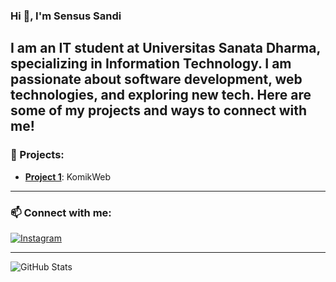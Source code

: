### Hi 👋, I'm Sensus Sandi

I am an IT student at **Universitas Sanata Dharma**, specializing in Information Technology. I am passionate about software development, web technologies, and exploring new tech. Here are some of my projects and ways to connect with me!
---

### 🌟 Projects:
- **[Project 1]([(https://github.com/sensussandi/Tugas4Bootsrap)])**: KomikWeb
---
### 📫 Connect with me:
[![Instagram](https://img.shields.io/badge/-Instagram-purple)](https://www.instagram.com/sen___nnb)

---

![GitHub Stats](https://github-readme-stats.vercel.app/api?username=sensussandi&show_icons=true&theme=radical)
